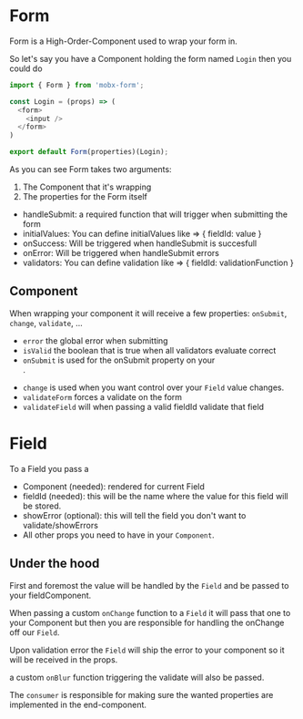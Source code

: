 # Form

Form is a High-Order-Component used to wrap your form in.

So let's say you have a Component holding the form named `Login` then you could do

```javascript
import { Form } from 'mobx-form';

const Login = (props) => (
  <form>
    <input />
  </form>
)

export default Form(properties)(Login);
```

As you can see Form takes two arguments:

1. The Component that it's wrapping
2. The properties for the Form itself
  - handleSubmit: a required function that will trigger when submitting the form
  - initialValues: You can define initialValues like => { fieldId: value }
  - onSuccess: Will be triggered when handleSubmit is succesfull
  - onError: Will be triggered when handleSubmit errors
  - validators: You can define validation like => { fieldId: validationFunction }

## Component

When wrapping your component it will receive a few properties: `onSubmit`, `change`, `validate`, ...

- `error` the global error when submitting
- `isValid` the boolean that is true when all validators evaluate correct
- `onSubmit` is used for the onSubmit property on your <form>.
- `change` is used when you want control over your `Field` value changes.
- `validateForm` forces a validate on the form
- `validateField` will when passing a valid fieldId validate that field



# Field

To a Field you pass a

- Component (needed): rendered for current Field
- fieldId (needed): this will be the name where the value for this field will be stored.
- showError (optional): this will tell the field you don't want to validate/showErrors
- All other props you need to have in your `Component`.

## Under the hood

First and foremost the value will be handled by the `Field` and be passed to your fieldComponent.

When passing a custom `onChange` function to a `Field` it will pass that one to your Component but then you are responsible for handling the onChange off our `Field`.

Upon validation error the `Field` will ship the error to your component so it will be received in the props.

a custom `onBlur` function triggering the validate will also be passed.

The `consumer` is responsible for making sure the wanted properties are implemented in the end-component.
